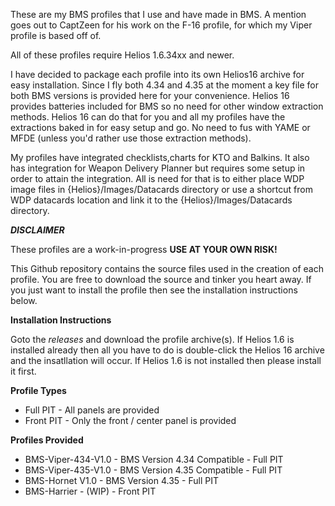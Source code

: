 These are my BMS profiles that I use and have made in BMS. A mention goes out to CaptZeen for his work on the F-16 profile, for which my Viper profile is based off of.

All of these profiles require Helios 1.6.34xx and newer.

I have decided to package each profile into its own Helios16 archive for easy installation. Since I fly both 4.34 and 4.35 at the moment a key file for both BMS versions is provided here for your convenience. Helios 16 provides batteries included for BMS so no need for other window extraction methods. Helios 16 can do that for you and all my profiles have the extractions baked in for easy setup and go. No need to fus with YAME or MFDE (unless you'd rather use those extraction methods).

My profiles have integrated checklists,charts for KTO and Balkins. It also has integration for Weapon Delivery Planner but requires some setup in order to attain the integration. All is need for that is to either place WDP image files in {Helios}/Images/Datacards directory or use a shortcut from WDP datacards location and link it to the {Helios}/Images/Datacards directory.

***DISCLAIMER***

These profiles are a work-in-progress **USE AT YOUR OWN RISK!**

This Github repository contains the source files used in the creation of each profile. You are free to download the source and tinker you heart away. If you just want to install the profile then see the installation instructions below.

**Installation Instructions**

Goto the *releases* and download the profile archive(s). If Helios 1.6 is installed already then all you have to do is double-click the Helios 16 archive and the insatllation will occur. If Helios 1.6 is not installed then please install it first.

**Profile Types**
* Full PIT - All panels are provided
* Front PIT - Only the front / center panel is provided


**Profiles Provided**
* BMS-Viper-434-V1.0 - BMS Version 4.34 Compatible - Full PIT
* BMS-Viper-435-V1.0 - BMS Version 4.35 Compatible - Full PIT
* BMS-Hornet V1.0 - BMS Version 4.35 - Full PIT
* BMS-Harrier - (WIP) - Front PIT

